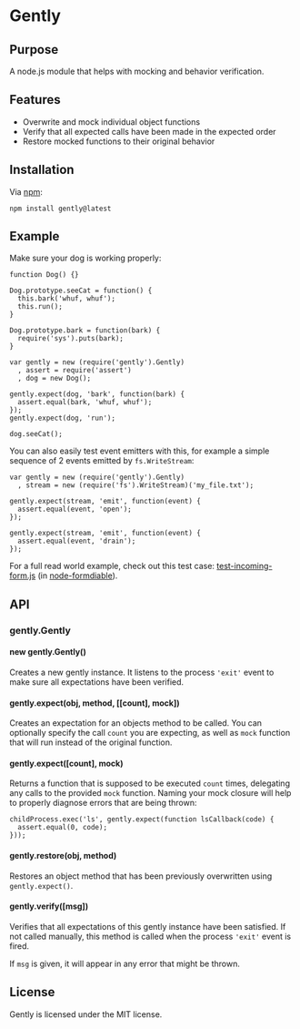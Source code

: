 # Gently

## Purpose

A node.js module that helps with mocking and behavior verification.

## Features

* Overwrite and mock individual object functions
* Verify that all expected calls have been made in the expected order
* Restore mocked functions to their original behavior

## Installation

Via [npm](http://github.com/isaacs/npm):

    npm install gently@latest

## Example

Make sure your dog is working properly:

    function Dog() {}

    Dog.prototype.seeCat = function() {
      this.bark('whuf, whuf');
      this.run();
    }

    Dog.prototype.bark = function(bark) {
      require('sys').puts(bark);
    }

    var gently = new (require('gently').Gently)
      , assert = require('assert')
      , dog = new Dog();

    gently.expect(dog, 'bark', function(bark) {
      assert.equal(bark, 'whuf, whuf');
    });
    gently.expect(dog, 'run');

    dog.seeCat();

You can also easily test event emitters with this, for example a simple sequence of 2 events emitted by `fs.WriteStream`:

    var gently = new (require('gently').Gently)
      , stream = new (require('fs').WriteStream)('my_file.txt');

    gently.expect(stream, 'emit', function(event) {
      assert.equal(event, 'open');
    });

    gently.expect(stream, 'emit', function(event) {
      assert.equal(event, 'drain');
    });

For a full read world example, check out this test case: [test-incoming-form.js](http://github.com/felixge/node-formidable/blob/master/test/simple/test-incoming-form.js) (in [node-formdiable](http://github.com/felixge/node-formidable)).

## API

### gently.Gently

#### new gently.Gently()

Creates a new gently instance. It listens to the process `'exit'` event to make sure all expectations have been verified.

#### gently.expect(obj, method, [[count], mock])

Creates an expectation for an objects method to be called. You can optionally specify the call `count` you are expecting, as well as `mock` function that will run instead of the original function.

#### gently.expect([count], mock)

Returns a function that is supposed to be executed `count` times, delegating any calls to the provided `mock` function. Naming your mock closure will help to properly diagnose errors that are being thrown:

    childProcess.exec('ls', gently.expect(function lsCallback(code) {
      assert.equal(0, code);
    }));

#### gently.restore(obj, method)

Restores an object method that has been previously overwritten using `gently.expect()`.

#### gently.verify([msg])

Verifies that all expectations of this gently instance have been satisfied. If not called manually, this method is called when the process `'exit'` event is fired.

If `msg` is given, it will appear in any error that might be thrown.

## License

Gently is licensed under the MIT license.